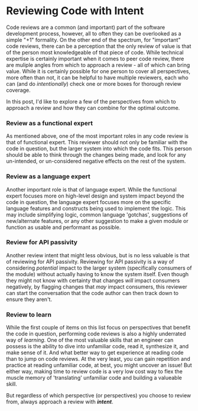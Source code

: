 # Reviewing Code with Intent

Code reviews are a common (and important) part of the software development process, however, all to often they can be overlooked as a simple "+1" formality.  On the other end of the spectrum, for "important" code reviews, there can be a perception that the only review of value is that of the person most knowledgeable of that piece of code.  While technical expertise is certainly important when it comes to peer code review, there are muliple angles from which to approach a review - all of which can bring value.  While it is certainly possible for one person to cover all perspectives, more often than not, it can be helpful to have multiple reviewers, each who can (and do _intentionally_) check one or more boxes for thorough review coverage.

In this post, I'd like to explore a few of the perspectives from which to approach a review and how they can combine for the optimal outcome.

### Review as a functional expert

As mentioned above, one of the most important roles in any code review is that of functional expert.  This reviewer should not only be familiar with the code in question, but the larger system into which the code fits.  This person should be able to think through the changes being made, and look for any un-intended, or un-considered negative effects on the rest of the system.

### Review as a language expert

Another important role is that of language expert.  While the functional expert focuses more on high-level design and system impact beyond the code in question, the language expert focuses more on the specific language features and constructs being used to implement the logic.  This may include simplifying logic, common language 'gotchas', suggestions of new/alternate features, or any other suggestion to make a given module or function as usable and performant as possible.

### Review for API passivity

Another review intent that might less obvious, but is no less valuable is that of reviewing for API passivity.  Reviewing for API passivity is a way of considering _potential_ impact to the larger system (specifically consumers of the module) without actually having to know the system itself.  Even though they might not know with certainty that changes _will_ impact consumers negatively, by flagging changes that _may_ impact consumers, this reviewer can start the conversation that the code author can then track down to ensure they aren't.

### Review to learn

While the first couple of items on this list focus on perspectives that benefit the code in question, performing code reviews is also a highly underrated way of _learning_.  One of the most valuable skills that an engineer can possess is the ability to dive into unfamiliar code, read it, synthesize it, and make sense of it.  And what better way to get experience at reading code than to jump on code reviews.  At the very least, you can gain repetition and practice at reading unfamiliar code, at best, you might uncover an issue!  But either way, making time to review code is a very low cost way to flex the muscle memory of 'translating' unfamiliar code and building a valueable skill.

But regardless of which perspective (or perspectives) you choose to review from, always approach a review with **_intent_**.
